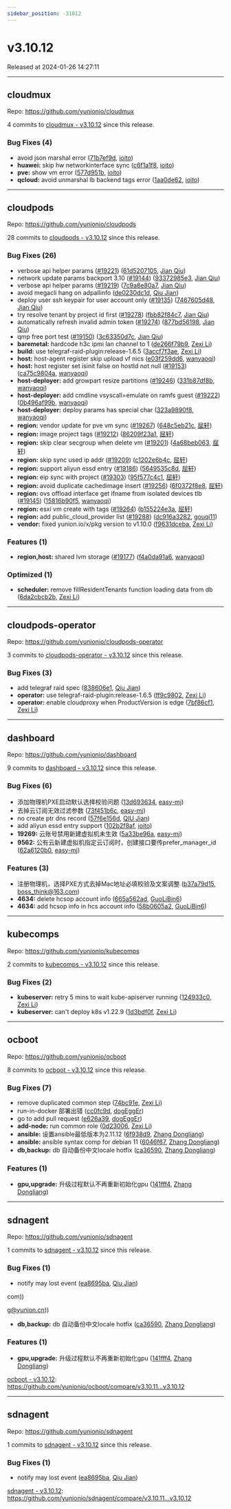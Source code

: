 ```yaml
---
sidebar_position: -31012
---
```


# v3.10.12

Released at 2024-01-26 14:27:11

-----

## cloudmux

Repo: https://github.com/yunionio/cloudmux

4 commits to [cloudmux - v3.10.12](https://github.com/yunionio/cloudmux/compare/v3.10.11...v3.10.12) since this release.

### Bug Fixes (4)
- avoid json marshal error ([71b7ef9d](https://github.com/yunionio/cloudmux/commit/71b7ef9d35b411c50445d384240e525de3ba1c98), [ioito](mailto:qu_xuan@icloud.com))
- **huawei:** skip hw networkinterface sync ([c6f1a1f8](https://github.com/yunionio/cloudmux/commit/c6f1a1f8da7fbdc3f1b7cbf1e01cec456b46d543), [ioito](mailto:qu_xuan@icloud.com))
- **pve:** show vm error ([577d951b](https://github.com/yunionio/cloudmux/commit/577d951bc83f39bb7cf9c8d299d001ebe9b31c6e), [ioito](mailto:qu_xuan@icloud.com))
- **qcloud:** avoid unmarshal lb backend tags error ([1aa0de62](https://github.com/yunionio/cloudmux/commit/1aa0de621c08dfcb6050f62338d9198db251db07), [ioito](mailto:qu_xuan@icloud.com))

-----

## cloudpods

Repo: https://github.com/yunionio/cloudpods

28 commits to [cloudpods - v3.10.12](https://github.com/yunionio/cloudpods/compare/v3.10.11...v3.10.12) since this release.

### Bug Fixes (26)
- verbose api helper params ([#19221](https://github.com/yunionio/cloudpods/issues/19221)) ([61d5207105](https://github.com/yunionio/cloudpods/commit/61d5207105814aabaa7d1c45cb90caa1736383c0), [Jian Qiu](mailto:swordqiu@gmail.com))
- network update params backport 3.10 ([#19144](https://github.com/yunionio/cloudpods/issues/19144)) ([93372985e3](https://github.com/yunionio/cloudpods/commit/93372985e3c03b323b2c6d01177fa1e8af70ebcc), [Jian Qiu](mailto:swordqiu@gmail.com))
- verbose api helper params ([#19219](https://github.com/yunionio/cloudpods/issues/19219)) ([7c9a8e80a7](https://github.com/yunionio/cloudpods/commit/7c9a8e80a7040813f6a4018ab620824926b3df9b), [Jian Qiu](mailto:swordqiu@gmail.com))
- avoid megacli hang on adpallinfo ([de0230dc1d](https://github.com/yunionio/cloudpods/commit/de0230dc1d11060219e40131a91c3c1d342007c7), [Qiu Jian](mailto:qiujian@yunionyun.com))
- deploy user ssh keypair for user account only ([#19135](https://github.com/yunionio/cloudpods/issues/19135)) ([7467605d48](https://github.com/yunionio/cloudpods/commit/7467605d482f0c060f5735e02fa23ada21dcd453), [Jian Qiu](mailto:swordqiu@gmail.com))
- try resolve tenant by project id first ([#19278](https://github.com/yunionio/cloudpods/issues/19278)) ([fbb82f84c7](https://github.com/yunionio/cloudpods/commit/fbb82f84c7d24b5687128c52af158a90c355c696), [Jian Qiu](mailto:swordqiu@gmail.com))
- automatically refresh invalid admin token ([#19274](https://github.com/yunionio/cloudpods/issues/19274)) ([877bd56198](https://github.com/yunionio/cloudpods/commit/877bd56198d59dcbdef226ff13193e93a36ce623), [Jian Qiu](mailto:swordqiu@gmail.com))
- qmp free port test ([#19150](https://github.com/yunionio/cloudpods/issues/19150)) ([3c63350d7c](https://github.com/yunionio/cloudpods/commit/3c63350d7cad230acbc0c77f0dcea667d4dda86f), [Jian Qiu](mailto:swordqiu@gmail.com))
- **baremetal:** hardcode h3c ipmi lan channel to 1 ([de266f79b9](https://github.com/yunionio/cloudpods/commit/de266f79b9cc68e21e2f443d33522bd4f0e73292), [Zexi Li](mailto:zexi.li@icloud.com))
- **build:** use telegraf-raid-plugin:release-1.6.5 ([3accf7f3ae](https://github.com/yunionio/cloudpods/commit/3accf7f3aee2f20b6c8a67809d8a089942567695), [Zexi Li](mailto:zexi.li@icloud.com))
- **host:** host-agent register skip upload vf nics ([e03f259dd6](https://github.com/yunionio/cloudpods/commit/e03f259dd600dc331c34dd4079ecea598c1a6a7d), [wanyaoqi](mailto:d3lx.yq@gmail.com))
- **host:** host register set isinit false on hostId not null ([#19153](https://github.com/yunionio/cloudpods/issues/19153)) ([ca75c9804a](https://github.com/yunionio/cloudpods/commit/ca75c9804a2ad1a1bc0d2b7953fb890ac2d096c1), [wanyaoqi](mailto:18528551+wanyaoqi@users.noreply.github.com))
- **host-deployer:** add growpart resize partitions ([#19246](https://github.com/yunionio/cloudpods/issues/19246)) ([331b87df8b](https://github.com/yunionio/cloudpods/commit/331b87df8beec886184af1bee692ad198b59697a), [wanyaoqi](mailto:18528551+wanyaoqi@users.noreply.github.com))
- **host-deployer:** add cmdline vsyscall=emulate on ramfs guest ([#19222](https://github.com/yunionio/cloudpods/issues/19222)) ([0b496af99b](https://github.com/yunionio/cloudpods/commit/0b496af99bc4e18e2035c7f4aa57f4e1089d2fb6), [wanyaoqi](mailto:18528551+wanyaoqi@users.noreply.github.com))
- **host-deployer:** deploy params has special char ([323a9890f8](https://github.com/yunionio/cloudpods/commit/323a9890f82acc0ec35e8e9bd9732c764c476292), [wanyaoqi](mailto:d3lx.yq@gmail.com))
- **region:** vendor update for pve vm sync ([#19267](https://github.com/yunionio/cloudpods/issues/19267)) ([648c5eb21c](https://github.com/yunionio/cloudpods/commit/648c5eb21c16f06b59c9458db21203899e2fca5d), [屈轩](mailto:qu_xuan@icloud.com))
- **region:** image project tags ([#19212](https://github.com/yunionio/cloudpods/issues/19212)) ([86209f23a1](https://github.com/yunionio/cloudpods/commit/86209f23a1bbe691f998cacd7679cd4cd831c4bf), [屈轩](mailto:qu_xuan@icloud.com))
- **region:** skip clear secgroup when delete vm ([#19201](https://github.com/yunionio/cloudpods/issues/19201)) ([4a68beb063](https://github.com/yunionio/cloudpods/commit/4a68beb063801b8b5c02c5dea607fa2bb32f39b7), [屈轩](mailto:qu_xuan@icloud.com))
- **region:** skip sync used ip addr ([#19209](https://github.com/yunionio/cloudpods/issues/19209)) ([c1202e6b4c](https://github.com/yunionio/cloudpods/commit/c1202e6b4c753be4fe03e28e840b13e4cba44f87), [屈轩](mailto:qu_xuan@icloud.com))
- **region:** support aliyun essd entry ([#19186](https://github.com/yunionio/cloudpods/issues/19186)) ([5649535c8d](https://github.com/yunionio/cloudpods/commit/5649535c8dbe1d5802394716385c4a23562971b1), [屈轩](mailto:qu_xuan@icloud.com))
- **region:** eip sync with project ([#19303](https://github.com/yunionio/cloudpods/issues/19303)) ([95f577c4c1](https://github.com/yunionio/cloudpods/commit/95f577c4c1100483182952cb495c61fb6df31600), [屈轩](mailto:qu_xuan@icloud.com))
- **region:** avoid duplicate cachedimage insert ([#19256](https://github.com/yunionio/cloudpods/issues/19256)) ([6f0372f8e8](https://github.com/yunionio/cloudpods/commit/6f0372f8e8f10b42bb12d03835d769772d730735), [屈轩](mailto:qu_xuan@icloud.com))
- **region:** ovs offload interface get ifname from isolated devices tlb ([#19145](https://github.com/yunionio/cloudpods/issues/19145)) ([15816b90f5](https://github.com/yunionio/cloudpods/commit/15816b90f55b73adc3e9f21bc76e1e022b2a4a0c), [wanyaoqi](mailto:18528551+wanyaoqi@users.noreply.github.com))
- **region:** esxi vm create with tags ([#19264](https://github.com/yunionio/cloudpods/issues/19264)) ([b155224e3a](https://github.com/yunionio/cloudpods/commit/b155224e3a017828223b0201e6416afe76443c37), [屈轩](mailto:qu_xuan@icloud.com))
- **region:** add public_cloud_provider list ([#19288](https://github.com/yunionio/cloudpods/issues/19288)) ([dc916a3282](https://github.com/yunionio/cloudpods/commit/dc916a32827468816537abeb44c00805ece4d4a8), [gouqi11](mailto:66834753+gouqi11@users.noreply.github.com))
- **vendor:** fixed yunion.io/x/pkg version to v1.10.0 ([f9631dceba](https://github.com/yunionio/cloudpods/commit/f9631dcebacdd8ff8bb556d05915fd963ba060ea), [Zexi Li](mailto:zexi.li@icloud.com))

### Features (1)
- **region,host:** shared lvm storage ([#19177](https://github.com/yunionio/cloudpods/issues/19177)) ([f4a0da91a6](https://github.com/yunionio/cloudpods/commit/f4a0da91a65edfa4da0cb14f508eab2d34d53753), [wanyaoqi](mailto:18528551+wanyaoqi@users.noreply.github.com))

### Optimized (1)
- **scheduler:** remove fillResidentTenants function loading data from db ([6da2cbcb2b](https://github.com/yunionio/cloudpods/commit/6da2cbcb2b6e5c4a605b6f6385f458aafe135c91), [Zexi Li](mailto:zexi.li@icloud.com))

-----

## cloudpods-operator

Repo: https://github.com/yunionio/cloudpods-operator

3 commits to [cloudpods-operator - v3.10.12](https://github.com/yunionio/cloudpods-operator/compare/v3.10.11...v3.10.12) since this release.

### Bug Fixes (3)
- add telegraf raid spec ([838606e1](https://github.com/yunionio/cloudpods-operator/commit/838606e136c3f53c07b5569139bead082e6992e5), [Qiu Jian](mailto:qiujian@yunionyun.com))
- **operator:** use telegraf-raid-plugin:release-1.6.5 ([ff9c9802](https://github.com/yunionio/cloudpods-operator/commit/ff9c98020498bda31a8c73bc1a81571ef2d68797), [Zexi Li](mailto:zexi.li@icloud.com))
- **operator:** enable cloudproxy when ProductVersion is edge ([7bf86cf1](https://github.com/yunionio/cloudpods-operator/commit/7bf86cf1c7d0e5272754b3e7713b443fa9fa4fb7), [Zexi Li](mailto:zexi.li@icloud.com))

-----

## dashboard

Repo: https://github.com/yunionio/dashboard

9 commits to [dashboard - v3.10.12](https://github.com/yunionio/dashboard/compare/v3.10.11...v3.10.12) since this release.

### Bug Fixes (6)
- 添加物理机PXE启动默认选择校验问题 ([13d693634](https://github.com/yunionio/dashboard/commit/13d693634f2dba2ea7ed487459a4fc19990d0980), [easy-mj](mailto:boss_think@163.com))
- 去掉云订阅无效过滤参数 ([73f451b6c](https://github.com/yunionio/dashboard/commit/73f451b6c120e767be53393ef6569f807c2a69db), [easy-mj](mailto:boss_think@163.com))
- no create ptr dns record ([57f6e156d](https://github.com/yunionio/dashboard/commit/57f6e156d4cef5e45204df28e9040fe0645c366f), [QIU Jian](mailto:qiujian@yunionyun.com))
- add aliyun essd entry support ([102b2f8af](https://github.com/yunionio/dashboard/commit/102b2f8afd10596e670f5bb5ec4fa599e6c9bc47), [ioito](mailto:qu_xuan@icloud.com))
- **19269:** 云账号禁用新建虚拟机未生效 ([5a33be96a](https://github.com/yunionio/dashboard/commit/5a33be96abdd7bf465452ffede317eb06d1ac68b), [easy-mj](mailto:boss_think@163.com))
- **9562:** 公有云新建虚拟机指定云订阅时，创建接口要传prefer_manager_id ([62a6120b0](https://github.com/yunionio/dashboard/commit/62a6120b025a8f9a94a8eb4db40065e3d299c4ce), [easy-mj](mailto:boss_think@163.com))

### Features (3)
- 注册物理机，选择PXE方式去掉Mac地址必填校验及文案调整 ([b37a79d15](https://github.com/yunionio/dashboard/commit/b37a79d156caedfc574811c421667bcaa59d83bc), [boss_think@163.com](mailto:boss_think@163.com))
- **4634:** delete hcsop account info ([665a562ad](https://github.com/yunionio/dashboard/commit/665a562ad45d4225ada21dc1557f8c8d832329aa), [GuoLiBin6](mailto:glbin533@163.com))
- **4634:** add hcsop info in hcs account info ([58b0605a2](https://github.com/yunionio/dashboard/commit/58b0605a21a116b61fe55cb6c96b01a35a935639), [GuoLiBin6](mailto:glbin533@163.com))

-----

## kubecomps

Repo: https://github.com/yunionio/kubecomps

2 commits to [kubecomps - v3.10.12](https://github.com/yunionio/kubecomps/compare/v3.10.11...v3.10.12) since this release.

### Bug Fixes (2)
- **kubeserver:** retry 5 mins to wait kube-apiserver running ([124933c0](https://github.com/yunionio/kubecomps/commit/124933c0da7007d75f3e7846941e4031ff468abd), [Zexi Li](mailto:zexi.li@icloud.com))
- **kubeserver:** can't deploy k8s v1.22.9 ([1d3bdf0f](https://github.com/yunionio/kubecomps/commit/1d3bdf0fbb44bd220d5ad6488a9e9c5efd37269e), [Zexi Li](mailto:zexi.li@icloud.com))

-----

## ocboot

Repo: https://github.com/yunionio/ocboot

8 commits to [ocboot - v3.10.12](https://github.com/yunionio/ocboot/compare/v3.10.11...v3.10.12) since this release.

### Bug Fixes (7)
- remove duplicated common step ([74bc91e](https://github.com/yunionio/ocboo/commit/74bc91ee558dbbaa759a4f280bf917de9dcb677d), [Zexi Li](mailto:zexi.li@icloud.com))
- run-in-docker 部署出错 ([cc0fc9d](https://github.com/yunionio/ocboo/commit/cc0fc9db67149f94836c3dae09e567868ce82782), [dogEggEr](mailto:54271145+huhaiqwer@users.noreply.github.com))
- go to add pull request ([e626a39](https://github.com/yunionio/ocboo/commit/e626a39bbe8db37209c000d7dd5aab4daf436f0a), [dogEggEr](mailto:54271145+huhaiqwer@users.noreply.github.com))
- **add-node:** run common role ([0d23006](https://github.com/yunionio/ocboo/commit/0d230068ab22ea84175bd389e12197fbe4d534ba), [Zexi Li](mailto:zexi.li@icloud.com))
- **ansible:** 设置ansible最低版本为2.11.12 ([6f938d9](https://github.com/yunionio/ocboo/commit/6f938d98e9ca0c868eff713d08c41af3842f2735), [Zhang Dongliang](mailto:zhangdongliang@yunion.cn))
- **ansible:** ansible syntax comp for debian 11 ([6046f67](https://github.com/yunionio/ocboo/commit/6046f678a9f6cef29a324cd49c92d425b019ab04), [Zhang Dongliang](mailto:zhangdongliang@yunion.cn))
- **db,backup:** db 自动备份中文locale hotfix ([ca36590](https://github.com/yunionio/ocboo/commit/ca36590d3ea84ee843d3ace7f35631cf311db518), [Zhang Dongliang](mailto:zhangdongliang@yunion.cn))

### Features (1)
- **gpu,upgrade:** 升级过程默认不再重新初始化gpu ([141fff4](https://github.com/yunionio/ocboo/commit/141fff4b10884660ab4369cc6ca611c01c0f7abf), [Zhang Dongliang](mailto:zhangdongliang@yunion.cn))

-----

## sdnagent

Repo: https://github.com/yunionio/sdnagent

1 commits to [sdnagent - v3.10.12](https://github.com/yunionio/sdnagent/compare/v3.10.11...v3.10.12) since this release.

### Bug Fixes (1)
- notify may lost event ([ea8695ba](https://github.com/yunionio/sdnagen/commit/ea8695ba978a9aebd528a34039fe57208a49c806), [Qiu Jian](mailto:qiujian@yunionyun.com))

com))

g@yunion.cn))
- **db,backup:** db 自动备份中文locale hotfix ([ca36590](https://github.com/yunionio/ocboo/commit/ca36590d3ea84ee843d3ace7f35631cf311db518), [Zhang Dongliang](mailto:zhangdongliang@yunion.cn))

### Features (1)
- **gpu,upgrade:** 升级过程默认不再重新初始化gpu ([141fff4](https://github.com/yunionio/ocboo/commit/141fff4b10884660ab4369cc6ca611c01c0f7abf), [Zhang Dongliang](mailto:zhangdongliang@yunion.cn))

[ocboot - v3.10.12]( https://github.com/yunionio/ocboot/compare/v3.10.11...v3.10.12): https://github.com/yunionio/ocboot/compare/v3.10.11...v3.10.12

-----

## sdnagent

Repo: https://github.com/yunionio/sdnagent

1 commits to [sdnagent - v3.10.12]( https://github.com/yunionio/sdnagent/compare/v3.10.11...v3.10.12) since this release.

### Bug Fixes (1)
- notify may lost event ([ea8695ba](https://github.com/yunionio/sdnagen/commit/ea8695ba978a9aebd528a34039fe57208a49c806), [Qiu Jian](mailto:qiujian@yunionyun.com))

[sdnagent - v3.10.12]( https://github.com/yunionio/sdnagent/compare/v3.10.11...v3.10.12): https://github.com/yunionio/sdnagent/compare/v3.10.11...v3.10.12

